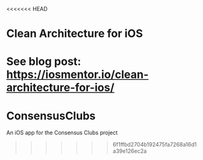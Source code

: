 <<<<<<< HEAD
# Clean Architecture for iOS
See blog post: https://iosmentor.io/clean-architecture-for-ios/
=======
# ConsensusClubs
An iOS app for the Consensus Clubs project
>>>>>>> 6f1ffbd2704b192475fa7268a16d1a39e126ec2a
